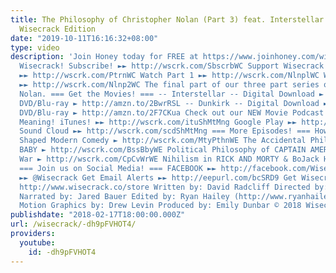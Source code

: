 ```yaml
---
title: The Philosophy of Christopher Nolan (Part 3) feat. Interstellar & Dunkirk –
  Wisecrack Edition
date: "2019-10-11T16:16:32+08:00"
type: video
description: 'Join Honey today for FREE at https://www.joinhoney.com/wisecrack Join
  Wisecrack! Subscribe! ►► http://wscrk.com/SbscrbWC Support Wisecrack on Patreon!
  ►► http://wscrk.com/PtrnWC Watch Part 1 ►► http://wscrk.com/NlnplWC Watch Part 2
  ►► http://wscrk.com/Nlnp2WC The final part of our three part series on Christopher
  Nolan. === Get the Movies! === -- Interstellar -- Digital Download ► http://amzn.to/2BZSYXp
  DVD/Blu-ray ► http://amzn.to/2BwrRSL -- Dunkirk -- Digital Download ► http://amzn.to/2EvqqqH
  DVD/Blu-ray ► http://amzn.to/2F7CKua Check out our NEW Movie Podcast - Show Me the
  Meaning! iTunes! ►► http://wscrk.com/ituShMtMng Google Play ►► http://wscrk.com/gpmShMtMng
  Sound Cloud ►► http://wscrk.com/scdShMtMng === More Episodes! === How MONTY PYTHON
  Shaped Modern Comedy ► http://wscrk.com/MtyPthnWE The Accidental Philosophy of BOSS
  BABY ► http://wscrk.com/BssBbyWE Political Philosophy of CAPTAIN AMERICA: Civil
  War ► http://wscrk.com/CpCvWrWE Nihilism in RICK AND MORTY & BoJack Horseman ► http://wscrk.com/NhlsmWE
  === Join us on Social Media! === FACEBOOK ►► http://facebook.com/WisecrackEDU TWITTER
  ►► @Wisecrack Get Email Alerts ►► http://eepurl.com/bcSRD9 Get Wisecrack Gear! ►►
  http://www.wisecrack.co/store Written by: David Radcliff Directed by: Robert Tiemstra
  Narrated by: Jared Bauer Edited by: Ryan Hailey (http://www.ryanhaileydotcom.com/)
  Motion Graphics by: Drew Levin Produced by: Emily Dunbar © 2018 Wisecrack, Inc.'
publishdate: "2018-02-17T18:00:00.000Z"
url: /wisecrack/-dh9pFVHOT4/
providers:
  youtube:
    id: -dh9pFVHOT4
---
```

